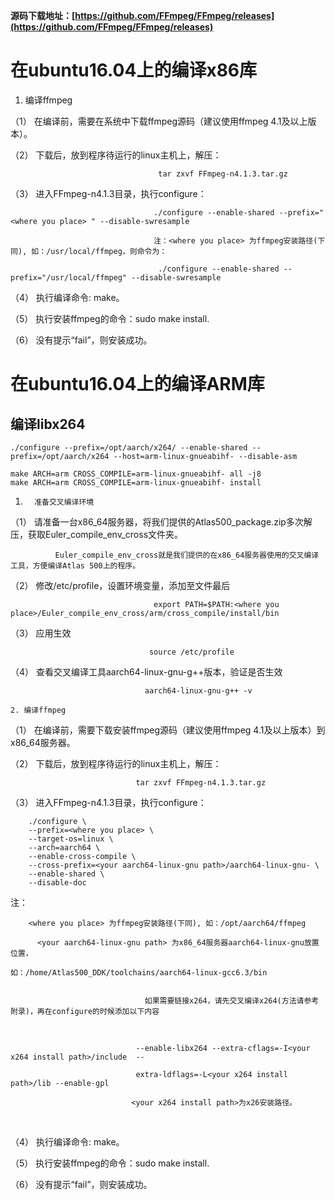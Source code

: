 **源码下载地址：[https://github.com/FFmpeg/FFmpeg/releases](https://github.com/FFmpeg/FFmpeg/releases)**

# 在ubuntu16.04上的编译x86库
 1. 编译ffmpeg

（1）       在编译前，需要在系统中下载ffmpeg源码（建议使用ffmpeg 4.1及以上版本）。

（2）       下载后，放到程序待运行的linux主机上，解压：

                                     tar zxvf FFmpeg-n4.1.3.tar.gz

（3）       进入FFmpeg-n4.1.3目录，执行configure：

                                    ./configure --enable-shared --prefix="<where you place> " --disable-swresample
    
                                    注：<where you place> 为ffmpeg安装路径(下同), 如：/usr/local/ffmpeg，则命令为：
    
                                     ./configure --enable-shared --prefix="/usr/local/ffmpeg" --disable-swresample

（4）       执行编译命令: make。

（5）       执行安装ffmpeg的命令：sudo make install.

（6）       没有提示“fail”，则安装成功。

# 在ubuntu16.04上的编译ARM库


## 编译libx264



```shell
./configure --prefix=/opt/aarch/x264/ --enable-shared --prefix=/opt/aarch/x264 --host=arm-linux-gnueabihf- --disable-asm 
	
make ARCH=arm CROSS_COMPILE=arm-linux-gnueabihf- all -j8
make ARCH=arm CROSS_COMPILE=arm-linux-gnueabihf- install
```



1.       准备交叉编译环境

（1）       请准备一台x86_64服务器，将我们提供的Atlas500_package.zip多次解压，获取Euler_compile_env_cross文件夹。

              Euler_compile_env_cross就是我们提供的在x86_64服务器使用的交叉编译工具，方便编译Atlas 500上的程序。

（2）       修改/etc/profile，设置环境变量，添加至文件最后

                                    export PATH=$PATH:<where you place>/Euler_compile_env_cross/arm/cross_compile/install/bin

（3）       应用生效

                                   source /etc/profile

（4）       查看交叉编译工具aarch64-linux-gnu-g++版本，验证是否生效

                                  aarch64-linux-gnu-g++ -v
    
    2. 编译ffmpeg

（1）       在编译前，需要下载安装ffmpeg源码（建议使用ffmpeg 4.1及以上版本）到x86_64服务器。

（2）       下载后，放到程序待运行的linux主机上，解压：

                                tar zxvf FFmpeg-n4.1.3.tar.gz

（3）       进入FFmpeg-n4.1.3目录，执行configure：

        ./configure \
        --prefix=<where you place> \
        --target-os=linux \
        --arch=aarch64 \
        --enable-cross-compile \
        --cross-prefix=<your aarch64-linux-gnu path>/aarch64-linux-gnu- \
        --enable-shared \
        --disable-doc

 注：

        <where you place> 为ffmpeg安装路径(下同), 如：/opt/aarch64/ffmpeg 
    
          <your aarch64-linux-gnu path> 为x86_64服务器aarch64-linux-gnu放置位置，
    
    如：/home/Atlas500_DDK/toolchains/aarch64-linux-gcc6.3/bin


                                  如果需要链接x264，请先交叉编译x264(方法请参考附录)，再在configure的时候添加以下内容


​                                

                                --enable-libx264 --extra-cflags=-I<your x264 install path>/include  --
    
                                extra-ldflags=-L<your x264 install path>/lib --enable-gpl
    
                               <your x264 install path>为x26安装路径。


​         

（4）       执行编译命令: make。

（5）       执行安装ffmpeg的命令：sudo make install.

（6）       没有提示“fail”，则安装成功。